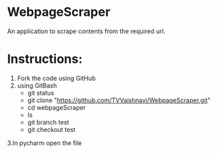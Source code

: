# WebpageScraper
An application to scrape contents from the required url.
# Instructions:
1. Fork the code using GitHub
2. using GitBash
   * git status 
   * git clone "https://github.com/TVVaishnavi/WebpageScraper.git"
   * cd webpageScraper
   * ls
   * git branch test
   * git checkout test 
   
3.In pycharm open the file 
